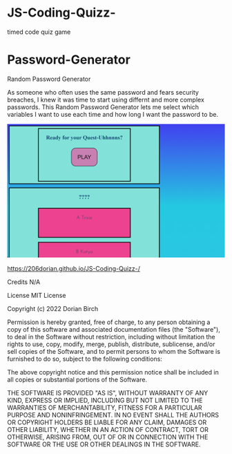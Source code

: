 # JS-Coding-Quizz-
timed code quiz game 


# Password-Generator
Random Password Generator

As someone who often uses the same password and fears security breaches, I knew it was time to start using differnt and more complex passwords.  This Random Password Generator lets me select which variables I want to use each time and how long I want the password to be. 

<img src="\images\Quest-Uuhhnns quiz.png">

https://206dorian.github.io/JS-Coding-Quizz-/

Credits
N/A

License
MIT License

Copyright (c) 2022 Dorian Birch

Permission is hereby granted, free of charge, to any person obtaining a copy of this software and associated documentation files (the "Software"), to deal in the Software without restriction, including without limitation the rights to use, copy, modify, merge, publish, distribute, sublicense, and/or sell copies of the Software, and to permit persons to whom the Software is furnished to do so, subject to the following conditions:

The above copyright notice and this permission notice shall be included in all copies or substantial portions of the Software.

THE SOFTWARE IS PROVIDED "AS IS", WITHOUT WARRANTY OF ANY KIND, EXPRESS OR IMPLIED, INCLUDING BUT NOT LIMITED TO THE WARRANTIES OF MERCHANTABILITY, FITNESS FOR A PARTICULAR PURPOSE AND NONINFRINGEMENT. IN NO EVENT SHALL THE AUTHORS OR COPYRIGHT HOLDERS BE LIABLE FOR ANY CLAIM, DAMAGES OR OTHER LIABILITY, WHETHER IN AN ACTION OF CONTRACT, TORT OR OTHERWISE, ARISING FROM, OUT OF OR IN CONNECTION WITH THE SOFTWARE OR THE USE OR OTHER DEALINGS IN THE SOFTWARE.
